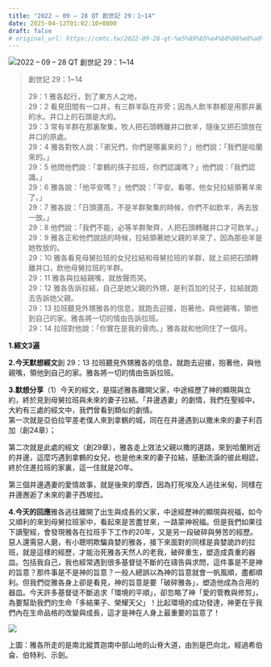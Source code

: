```yaml
---
title: "2022 – 09 – 28 QT 創世記 29：1~14"
date: 2025-04-12T01:02:10+0800
draft: false
# original_url: https://cmtc.tw/2022-09-28-qt-%e5%89%b5%e4%b8%96%e8%a8%98-29%ef%bc%9a114
---
```


![2022 – 09 – 28 QT 創世記 29：1\~14](/images/qt.jpg  "2022 – 09 – 28 QT 創世記 29：1\~14")

> 創世記 29：1\~14
>
> 29：1 雅各起行，到了東方人之地，  
> 29：2 看見田間有一口井，有三群羊臥在井旁；因為人飲羊群都是用那井裏的水。井口上的石頭是大的。  
> 29：3 常有羊群在那裏聚集，牧人把石頭轉離井口飲羊，隨後又把石頭放在井口的原處。  
> 29：4 雅各對牧人說：「弟兄們，你們是哪裏來的？」他們說：「我們是哈蘭來的。」  
> 29：5 他問他們說：「拿鶴的孫子拉班，你們認識嗎？」他們說：「我們認識。」  
> 29：6 雅各說：「他平安嗎？」他們說：「平安。看哪，他女兒拉結領著羊來了。」  
> 29：7 雅各說：「日頭還高，不是羊群聚集的時候，你們不如飲羊，再去放一放。」  
> 29：8 他們說：「我們不能，必等羊群聚齊，人把石頭轉離井口才可飲羊。」  
> 29：9 雅各正和他們說話的時候，拉結領著她父親的羊來了，因為那些羊是她牧放的。  
> 29：10 雅各看見母舅拉班的女兒拉結和母舅拉班的羊群，就上前把石頭轉離井口，飲他母舅拉班的羊群。  
> 29：11 雅各與拉結親嘴，就放聲而哭。  
> 29：12 雅各告訴拉結，自己是她父親的外甥，是利百加的兒子，拉結就跑去告訴她父親。  
> 29：13 拉班聽見外甥雅各的信息，就跑去迎接，抱著他，與他親嘴，領他到自己的家。雅各將一切的情由告訴拉班。  
> 29：14 拉班對他說：「你實在是我的骨肉。」雅各就和他同住了一個月。

**1.經文3遍**

**2.今天默想經文**創 29：13 拉班聽見外甥雅各的信息，就跑去迎接，抱著他，與他親嘴，領他到自己的家。雅各將一切的情由告訴拉班。

**3.默想分享**（1）今天的經文，是描述雅各離開父家，中途經歷了神的顯現與立約，終於見到母舅拉班與未來的妻子拉結。「井邊遇妻」的劇情，我們在聖經中，大約有三處的經文中，我們曾看到類似的劇情。  
第一次就是亞伯拉罕差老僕人來到拿鶴的城，同在在井邊遇到以撒未來的妻子利百加（創24章）；

第二次就是此處的經文（創29章），雅各走上效法父親以撒的道路，來到哈蘭附近的井邊，這麼巧遇到拿鶴的女兒，也是他未來的妻子拉結，感動流淚的彼此相認，終於住進拉班的家裏，這一住就是20年。

第三個井邊遇妻的愛情故事，就是後來的摩西，因為打死埃及人逃往米甸，同樣在井邊邂逅了未來的妻子西坡拉。

**4.今天的回應**雅各逃往離開了出生與成長的父家，中途經歷神的顯現與祝福，如今又順利的來到母舅拉班家中，看起來是苦盡甘來，一路蒙神祝福。但是我們如果往下讀聖經，會發現雅各在拉班手下工作的20年，又是另一段破碎與勞苦的經歷。惡人還需惡人磨，有小聰明欺騙貪婪的雅各，接下來面對的同樣是貪婪詭詐的拉班，就是這樣的經歷，才能治死雅各天然人的老我，破碎重生，塑造成貴重的器皿。包括我自己，我也經常遇到很多基督徒不斷的在禱告與求問，這件事是不是神的旨意？那件事是不是神的旨意？一般人總誤以為神的旨意就會一帆風順，盡都順利。但我們從雅各身上卻是看見，神的旨意是要「破碎雅各」，塑造他成為合用的器皿。今天許多基督徒不斷追求「環境的平順」，卻忽略了神「愛的管教與修剪」，為要幫助我們的生命「多結果子、榮耀天父」！比起環境的成功發達，神更在乎我們內在生命品格的改變與成長，這才是神在人身上最重要的旨意了！

![](/images/from-beersheba-to-bethel.gif)

上圖：雅各所走的是南北縱貫迦南中部山地的山脊大道，由別是巴向北，經過希伯侖、伯特利、示劍。